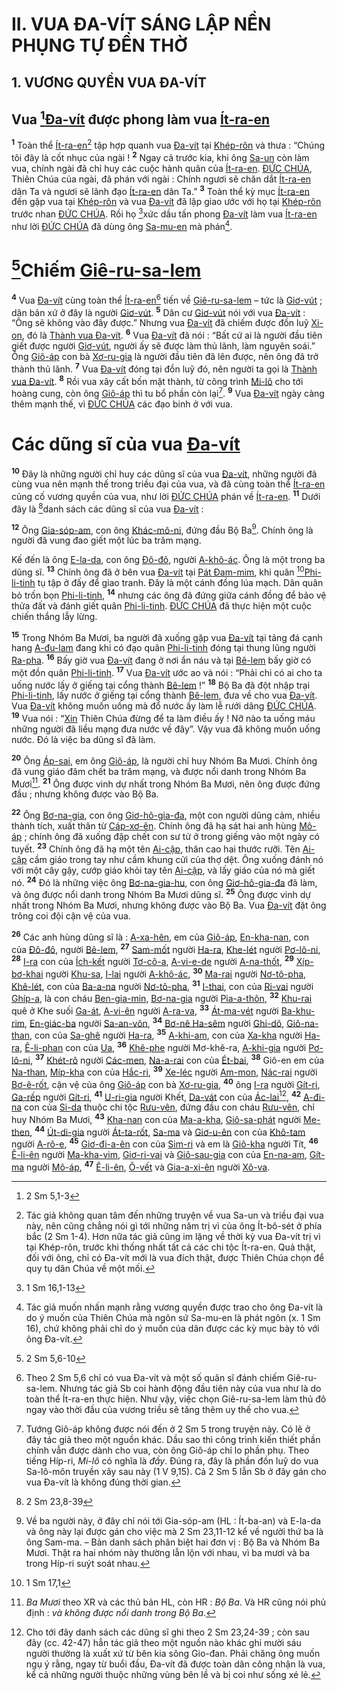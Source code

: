 # II. VUA ĐA-VÍT SÁNG LẬP NỀN PHỤNG TỰ ĐỀN THỜ

## 1. VƯƠNG QUYỀN VUA ĐA-VÍT

## Vua [^1@-59485203-ac26-4b2e-991f-8f2c9d93fbce][Đa-vít]() được phong làm vua [Ít-ra-en]()

<sup><b>1</b></sup> Toàn thể [Ít-ra-en]()[^1-59485203-ac26-4b2e-991f-8f2c9d93fbce] tập hợp quanh vua [Đa-vít]() tại [Khép-rôn]() và thưa : “Chúng tôi đây là cốt nhục của ngài ! <sup><b>2</b></sup> Ngay cả trước kia, khi ông [Sa-un]() còn làm vua, chính ngài đã chỉ huy các cuộc hành quân của [Ít-ra-en](). [ĐỨC CHÚA](), Thiên Chúa của ngài, đã phán với ngài : Chính ngươi sẽ chăn dắt [Ít-ra-en]() dân Ta và ngươi sẽ lãnh đạo [Ít-ra-en]() dân Ta.” <sup><b>3</b></sup> Toàn thể kỳ mục [Ít-ra-en]() đến gặp vua tại [Khép-rôn]() và vua [Đa-vít]() đã lập giao ước với họ tại [Khép-rôn]() trước nhan [ĐỨC CHÚA](). Rồi họ [^2@-59485203-ac26-4b2e-991f-8f2c9d93fbce]xức dầu tấn phong [Đa-vít]() làm vua [Ít-ra-en]() như lời [ĐỨC CHÚA]() đã dùng ông [Sa-mu-en]() mà phán[^2-59485203-ac26-4b2e-991f-8f2c9d93fbce].

# [^3@-59485203-ac26-4b2e-991f-8f2c9d93fbce]Chiếm [Giê-ru-sa-lem]()

<sup><b>4</b></sup> Vua [Đa-vít]() cùng toàn thể [Ít-ra-en]()[^3-59485203-ac26-4b2e-991f-8f2c9d93fbce] tiến về [Giê-ru-sa-lem]() – tức là [Giơ-vút]() ; dân bản xứ ở đây là người [Giơ-vút](). <sup><b>5</b></sup> Dân cư [Giơ-vút]() nói với vua [Đa-vít]() : “Ông sẽ không vào đây được.” Nhưng vua [Đa-vít]() đã chiếm được đồn luỹ [Xi-on](), đó là [Thành vua Đa-vít](). <sup><b>6</b></sup> Vua [Đa-vít]() đã nói : “Bất cứ ai là người đầu tiên giết được người [Giơ-vút](), người ấy sẽ được làm thủ lãnh, làm nguyên soái.” Ông [Giô-áp]() con bà [Xơ-ru-gia]() là người đầu tiên đã lên được, nên ông đã trở thành thủ lãnh. <sup><b>7</b></sup> Vua [Đa-vít]() đóng tại đồn luỹ đó, nên người ta gọi là [Thành vua Đa-vít](). <sup><b>8</b></sup> Rồi vua xây cất bốn mặt thành, từ công trình [Mi-lô]() cho tới hoàng cung, còn ông [Giô-áp]() thì tu bổ phần còn lại[^4-59485203-ac26-4b2e-991f-8f2c9d93fbce]. <sup><b>9</b></sup> Vua [Đa-vít]() ngày càng thêm mạnh thế, vì [ĐỨC CHÚA]() các đạo binh ở với vua.

# Các dũng sĩ của vua [Đa-vít]()

<sup><b>10</b></sup> Đây là những người chỉ huy các dũng sĩ của vua [Đa-vít](), những người đã cùng vua nên mạnh thế trong triều đại của vua, và đã cùng toàn thể [Ít-ra-en]() củng cố vương quyền của vua, như lời [ĐỨC CHÚA]() phán về [Ít-ra-en](). <sup><b>11</b></sup> Dưới đây là [^4@-59485203-ac26-4b2e-991f-8f2c9d93fbce]danh sách các dũng sĩ của vua [Đa-vít]() :

<sup><b>12</b></sup> Ông [Gia-sóp-am](), con ông [Khác-mô-ni](), đứng đầu Bộ Ba[^5-59485203-ac26-4b2e-991f-8f2c9d93fbce]. Chính ông là người đã vung đao giết một lúc ba trăm mạng.

Kế đến là ông [E-la-da](), con ông [Đô-đô](), người [A-khô-ác](). Ông là một trong ba dũng sĩ. <sup><b>13</b></sup> Chính ông đã ở bên vua [Đa-vít]() tại [Pát Đam-mim](), khi quân [^5@-59485203-ac26-4b2e-991f-8f2c9d93fbce][Phi-li-tinh]() tụ tập ở đấy để giao tranh. Đây là một cánh đồng lúa mạch. Dân quân bỏ trốn bọn [Phi-li-tinh](), <sup><b>14</b></sup> nhưng các ông đã đứng giữa cánh đồng để bảo vệ thửa đất và đánh giết quân [Phi-li-tinh](). [ĐỨC CHÚA]() đã thực hiện một cuộc chiến thắng lẫy lừng.

<sup><b>15</b></sup> Trong Nhóm Ba Mươi, ba người đã xuống gặp vua [Đa-vít]() tại tảng đá cạnh hang [A-đu-lam]() đang khi có đạo quân [Phi-li-tinh]() đóng tại thung lũng người [Ra-pha](). <sup><b>16</b></sup> Bấy giờ vua [Đa-vít]() đang ở nơi ẩn náu và tại [Bê-lem]() bấy giờ có một đồn quân [Phi-li-tinh](). <sup><b>17</b></sup> Vua [Đa-vít]() ước ao và nói : “Phải chi có ai cho ta uống nước lấy ở giếng tại cổng thành [Bê-lem]() !” <sup><b>18</b></sup> Bộ Ba đã đột nhập trại [Phi-li-tinh](), lấy nước ở giếng tại cổng thành [Bê-lem](), đưa về cho vua [Đa-vít](). Vua [Đa-vít]() không muốn uống mà đổ nước ấy làm lễ rưới dâng [ĐỨC CHÚA](). <sup><b>19</b></sup> Vua nói : “[Xin]() Thiên Chúa đừng để ta làm điều ấy ! Nỡ nào ta uống máu những người đã liều mạng đưa nước về đây”. Vậy vua đã không muốn uống nước. Đó là việc ba dũng sĩ đã làm.

<sup><b>20</b></sup> Ông [Áp-sai](), em ông [Giô-áp](), là người chỉ huy Nhóm Ba Mươi. Chính ông đã vung giáo đâm chết ba trăm mạng, và được nổi danh trong Nhóm Ba Mươi[^6-59485203-ac26-4b2e-991f-8f2c9d93fbce]. <sup><b>21</b></sup> Ông được vinh dự nhất trong Nhóm Ba Mươi, nên ông được đứng đầu ; nhưng không được vào Bộ Ba.

<sup><b>22</b></sup> Ông [Bơ-na-gia](), con ông [Giơ-hô-gia-đa](), một con người dũng cảm, nhiều thành tích, xuất thân từ [Cáp-xơ-ên](). Chính ông đã hạ sát hai anh hùng [Mô-áp]() ; chính ông đã xuống đập chết con sư tử ở trong giếng vào một ngày có tuyết. <sup><b>23</b></sup> Chính ông đã hạ một tên [Ai-cập](), thân cao hai thước rưỡi. Tên [Ai-cập]() cầm giáo trong tay như cầm khung cửi của thợ dệt. Ông xuống đánh nó với một cây gậy, cướp giáo khỏi tay tên [Ai-cập](), và lấy giáo của nó mà giết nó. <sup><b>24</b></sup> Đó là những việc ông [Bơ-na-gia-hu](), con ông [Giơ-hô-gia-đa]() đã làm, và ông được nổi danh trong Nhóm Ba Mươi dũng sĩ. <sup><b>25</b></sup> Ông được vinh dự nhất trong Nhóm Ba Mươi, nhưng không được vào Bộ Ba. Vua [Đa-vít]() đặt ông trông coi đội cận vệ của vua.

<sup><b>26</b></sup> Các anh hùng dũng sĩ là : [A-xa-hên](), em của [Giô-áp](), [En-kha-nan](), con của [Đô-đô](), người [Bê-lem](), <sup><b>27</b></sup> [Sam-mốt]() người [Ha-ra](), [Khe-lét]() người [Pơ-lô-ni](), <sup><b>28</b></sup> [I-ra]() con của [Ích-kết]() người [Tơ-cô-a](), [A-vi-e-de]() người [A-na-thốt](), <sup><b>29</b></sup> [Xíp-bơ-khai]() người [Khu-sa](), [I-lai]() người [A-khô-ác](), <sup><b>30</b></sup> [Ma-rai]() người [Nơ-tô-pha](), [Khê-lét](), con của [Ba-a-na]() người [Nơ-tô-pha](), <sup><b>31</b></sup> [I-thai](), con của [Ri-vai]() người [Ghíp-a](), là con cháu [Ben-gia-min](), [Bơ-na-gia]() người [Pia-a-thôn](), <sup><b>32</b></sup> [Khu-rai]() quê ở Khe suối [Ga-át](), [A-vi-ên]() người [A-ra-va](), <sup><b>33</b></sup> [Át-ma-vét]() người [Ba-khu-rim](), [En-giác-ba]() người [Sa-an-vôn](), <sup><b>34</b></sup> [Bơ-nê Ha-sêm]() người [Ghi-dô](), [Giô-na-than](), con của [Sa-ghê]() người [Ha-ra](), <sup><b>35</b></sup> [A-khi-am](), con của [Xa-kha]() người [Ha-ra](), [Ê-li-phan]() con của [Ua](), <sup><b>36</b></sup> [Khê-phe]() người Mơ-khê-ra, [A-khi-gia]() người [Pơ-lô-ni](), <sup><b>37</b></sup> [Khét-rô]() người [Các-men](), [Na-a-rai]() con của [Ét-bai](), <sup><b>38</b></sup> Giô-en em của [Na-than](), [Míp-kha]() con của [Hắc-ri](), <sup><b>39</b></sup> [Xe-léc]() người [Am-mon](), [Nác-rai]() người [Bơ-ê-rốt](), cận vệ của ông [Giô-áp]() con bà [Xơ-ru-gia](), <sup><b>40</b></sup> ông [I-ra]() người [Gít-ri](), [Ga-rếp]() người [Gít-ri](), <sup><b>41</b></sup> [U-ri-gia]() người Khết, [Da-vát]() con của [Ác-lai]()[^7-59485203-ac26-4b2e-991f-8f2c9d93fbce], <sup><b>42</b></sup> [A-đi-na]() con của [Si-da]() thuộc chi tộc [Rưu-vên](), đứng đầu con cháu [Rưu-vên](), chỉ huy Nhóm Ba Mươi, <sup><b>43</b></sup> [Kha-nan]() con của [Ma-a-kha](), [Giô-sa-phát]() người [Me-then](), <sup><b>44</b></sup> [Út-di-gia]() người [Át-ta-rốt](), [Sa-ma]() và [Giơ-u-ên]() con của [Khô-tam]() người [A-rô-e](), <sup><b>45</b></sup> [Giơ-đi-a-ên]() con của [Sim-ri]() và em là [Giô-kha]() người Tít, <sup><b>46</b></sup> [Ê-li-ên]() người [Ma-kha-vim](), [Giơ-ri-vai]() và [Giô-sau-gia]() con của [En-na-am](), [Gít-ma]() người [Mô-áp](), <sup><b>47</b></sup> [Ê-li-ên](), [Ô-vết]() và [Gia-a-xi-ên]() người [Xô-va]().

[^1-59485203-ac26-4b2e-991f-8f2c9d93fbce]: Tác giả không quan tâm đến những truyện về vua Sa-un và triều đại vua này, nên cũng chẳng nói gì tới những năm trị vì của ông Ít-bô-sét ở phía bắc (2 Sm 1-4). Hơn nữa tác giả cũng im lặng về thời kỳ vua Đa-vít trị vì tại Khép-rôn, trước khi thống nhất tất cả các chi tộc Ít-ra-en. Quả thật, đối với ông, chỉ có Đa-vít mới là vua đích thật, được Thiên Chúa chọn để quy tụ dân Chúa về một mối.

[^2-59485203-ac26-4b2e-991f-8f2c9d93fbce]: Tác giả muốn nhấn mạnh rằng vương quyền được trao cho ông Đa-vít là do ý muốn của Thiên Chúa mà ngôn sứ Sa-mu-en là phát ngôn (x. 1 Sm 16), chứ không phải chỉ do ý muốn của dân được các kỳ mục bày tỏ với ông Đa-vít.

[^3-59485203-ac26-4b2e-991f-8f2c9d93fbce]: Theo 2 Sm 5,6 chỉ có vua Đa-vít và một số quân sĩ đánh chiếm Giê-ru-sa-lem. Nhưng tác giả Sb coi hành động đầu tiên này của vua như là do toàn thể Ít-ra-en thực hiện. Như vậy, việc chọn Giê-ru-sa-lem làm thủ đô ngay vào thời đầu của vương triều sẽ tăng thêm uy thế cho vua.

[^4-59485203-ac26-4b2e-991f-8f2c9d93fbce]: Tướng Giô-áp không được nói đến ở 2 Sm 5 trong truyện này. Có lẽ ở đây tác giả theo một nguồn khác. Dầu sao thì công trình kiến thiết phần chính vẫn được dành cho vua, còn ông Giô-áp chỉ lo phần phụ. Theo tiếng Híp-ri, _Mi-lô_ có nghĩa là _đầy_. Đúng ra, đây là phần đồn luỹ do vua Sa-lô-môn truyền xây sau này (1 V 9,15). Cả 2 Sm 5 lẫn Sb ở đây gán cho vua Đa-vít là không đúng thời gian.

[^5-59485203-ac26-4b2e-991f-8f2c9d93fbce]: Về ba người này, ở đây chỉ nói tới Gia-sóp-am (HL : Ít-ba-an) và E-la-da và ông này lại được gán cho việc mà 2 Sm 23,11-12 kể về người thứ ba là ông Sam-ma. – Bản danh sách phân biệt hai đơn vị : Bộ Ba và Nhóm Ba Mươi. Thật ra hai nhóm này thường lẫn lộn với nhau, vì ba mươi và ba trong Híp-ri suýt soát nhau.

[^6-59485203-ac26-4b2e-991f-8f2c9d93fbce]: _Ba Mươi_ theo XR và các thủ bản HL, còn HR : _Bộ Ba_. Và HR cũng nói phủ định : _và không được nổi danh trong Bộ Ba_.

[^7-59485203-ac26-4b2e-991f-8f2c9d93fbce]: Cho tới đây danh sách các dũng sĩ ghi theo 2 Sm 23,24-39 ; còn sau đây (cc. 42-47) hẳn tác giả theo một nguồn nào khác ghi mười sáu người thường là xuất xứ từ bên kia sông Gio-đan. Phải chăng ông muốn ngụ ý rằng, ngay từ buổi đầu, Đa-vít đã được toàn dân công nhận là vua, kể cả những người thuộc những vùng bên lề và bị coi như sống xé lẻ.

[^1@-59485203-ac26-4b2e-991f-8f2c9d93fbce]: 2 Sm 5,1-3

[^2@-59485203-ac26-4b2e-991f-8f2c9d93fbce]: 1 Sm 16,1-13

[^3@-59485203-ac26-4b2e-991f-8f2c9d93fbce]: 2 Sm 5,6-10

[^4@-59485203-ac26-4b2e-991f-8f2c9d93fbce]: 2 Sm 23,8-39

[^5@-59485203-ac26-4b2e-991f-8f2c9d93fbce]: 1 Sm 17,1

